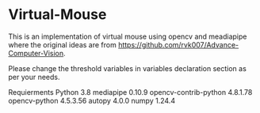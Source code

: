 # Virtual-Mouse
This is an implementation of virtual mouse using opencv and meadiapipe where the original ideas are from https://github.com/rvk007/Advance-Computer-Vision.

Please change the threshold variables in variables declaration section as per your needs.

Requierments
Python                    3.8
mediapipe                 0.10.9
opencv-contrib-python     4.8.1.78
opencv-python             4.5.3.56
autopy                    4.0.0
numpy                     1.24.4
